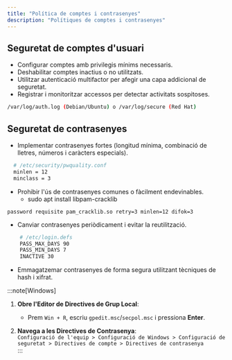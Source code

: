 ```yaml
---
title: "Política de comptes i contrasenyes"
description: "Polítiques de comptes i contrasenyes"
---
```


## Seguretat de comptes d'usuari 
  - Configurar comptes amb privilegis mínims necessaris.  
  - Deshabilitar comptes inactius o no utilitzats.  
  - Utilitzar autenticació multifactor per afegir una capa addicional de seguretat.  
  - Registrar i monitoritzar accessos per detectar activitats sospitoses.  
  ```bash
  /var/log/auth.log (Debian/Ubuntu) o /var/log/secure (Red Hat)
  ```

## Seguretat de contrasenyes  
  - Implementar contrasenyes fortes (longitud mínima, combinació de lletres, números i caràcters especials).
  ```bash
    # /etc/security/pwquality.conf
    minlen = 12
    minclass = 3
  ```
  - Prohibir l'ús de contrasenyes comunes o fàcilment endevinables.
    - sudo apt install libpam-cracklib
  ```
  password requisite pam_cracklib.so retry=3 minlen=12 difok=3
  ```
  - Canviar contrasenyes periòdicament i evitar la reutilització. 
  ```bash title="/etc/login.defs"
      # /etc/login.defs
      PASS_MAX_DAYS 90
      PASS_MIN_DAYS 7
      INACTIVE 30
  ```
  - Emmagatzemar contrasenyes de forma segura utilitzant tècniques de hash i xifrat.  

:::note[Windows]
1. **Obre l'Editor de Directives de Grup Local**:  
   - Prem `Win + R`, escriu `gpedit.msc`/`secpol.msc` i pressiona **Enter**.  

2. **Navega a les Directives de Contrasenya**:  
   `Configuració de l'equip > Configuració de Windows > Configuració de seguretat > Directives de compte > Directives de contrasenya`  
:::